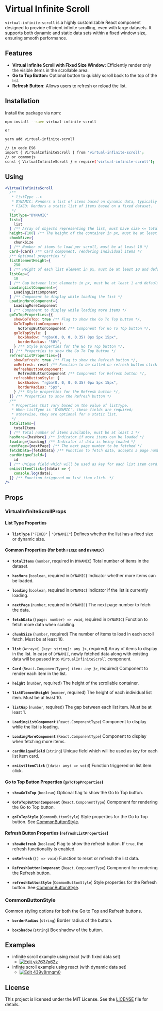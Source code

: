 # Virtual Infinite Scroll

`virtual-infinite-scroll` is a highly customizable React component designed to provide efficient infinite scrolling, even with large datasets. It supports both dynamic and static data sets within a fixed window size, ensuring smooth performance.

## Features

- **Virtual Infinite Scroll with Fixed Size Window:** Efficiently render only the visible items in the scrollable area.
- **Go to Top Button:** Optional button to quickly scroll back to the top of the list.
- **Refresh Button:** Allows users to refresh or reload the list.

## Installation

Install the package via npm:

```bash
npm install --save virtual-infinite-scroll

or

yarn add virtual-infinite-scroll

// in code ES6
import { VirtualInfiniteScroll } from 'virtual-infinite-scroll';
// or commonjs
const { VirtualInfiniteScroll } = require('virtual-infinite-scroll');
```

## Using

```jsx
<VirtualInfiniteScroll
  /**
   * listType -->
   * DYNAMIC: Renders a list of items based on dynamic data, typically fetched from an API. The list updates as new data becomes available, allowing for real-time or asynchronous data rendering.
   * FIXED: Renders a static list of items based on a fixed dataset.
   */
  listType="DYNAMIC"
  list={
    list
  } /** Array of objects representing the list, must have size <= totalItems when using dynamic list */
  height={100} /** The height of the container in px, must be at least 200 */
  chunkSize={
    chunkSize
  } /** Number of items to load per scroll, must be at least 10 */
  Card={Card} /** Card component, rendering individual items */
  /** Optional properties */
  listElementHeight={
    250
  } /** Height of each list element in px, must be at least 10 and default is 200 */
  listGap={
    10
  } /** Gap between list elements in px, must be at least 1 and default is 10 */
  LoadingListComponent={
    LoadingListComponent
  } /** Component to display while loading the list */
  LoadingMoreComponent={
    LoadingMoreComponent
  } /** Component to display while loading more items */
  goToTopProperties={{
    showGoToTop: true /** Flag to show the Go To Top button */,
    GoToTopButtonComponent:
      GoToTopButtonComponent /** Component for Go To Top button */,
    goToTopStyle: {
      boxShadow: "rgba(0, 0, 0, 0.35) 0px 5px 15px",
      borderRadius: "50%",
    } /** Style properties for the Go to Top button */,
  }} /** Properties to show the Go To Top button */
  refreshListProperties={{
    showRefresh: true /** Flag to show the Refresh button */,
    onRefresh: reset /** Function to be called on refresh button click */,
    RefreshButtonComponent:
      RefreshButtonComponent /** Component for Refresh button */,
    refreshButtonStyle: {
      boxShadow: "rgba(0, 0, 0, 0.35) 0px 5px 15px",
      borderRadius: "5px",
    } /** Style properties for the Refresh button */,
  }} /** Properties to show the Refresh button */
  /**
   * Properties that vary based on the value of listType.
   * When listType is 'DYNAMIC', these fields are required;
   * otherwise, they are optional for a static list.
   */
  totalItems={
    totalItems
  } /** Total number of items available, must be at least 1 */
  hasMore={hasMore} /** Indicator if more items can be loaded */
  loading={loading} /** Indicator if data is being loaded */
  nextPage={nextPage} /** The next page number to be fetched */
  fetchData={fetchData} /** Function to fetch data, accepts a page number */
  cardUniqueField={
    id
  } /** Unique field which will be used as key for each list item card. */
  onListItemClick={(data) => {
    console.log(data);
  }} /** Function triggered on list item click. */
/>
```

## Props

### VirtualInfiniteScrollProps

#### List Type Properties

- **`listType`** (`"FIXED"` | `"DYNAMIC"`)
  Defines whether the list has a fixed size or dynamic size.

#### Common Properties (for both `FIXED` and `DYNAMIC`)

- **`totalItems`** (`number`, required in `DYNAMIC`)
  Total number of items in the dataset.

- **`hasMore`** (`boolean`, required in `DYNAMIC`)
  Indicator whether more items can be loaded.

- **`loading`** (`boolean`, required in `DYNAMIC`)
  Indicator if the list is currently loading.

- **`nextPage`** (`number`, required in `DYNAMIC`)
  The next page number to fetch the data.

- **`fetchData`** (`(page: number) => void`, required in `DYNAMIC`)
  Function to fetch more data when scrolling.

- **`chunkSize`** (`number`, required)
  The number of items to load in each scroll fetch. Must be at least 10.

- **`list`** (`Array<{ [key: string]: any }>`, required)
  Array of items to display in the list. In case of `DYNAMIC`, newly fetched data along with existing data will be passed into `VirtualInfiniteScroll` component.

- **`Card`** (`React.ComponentType<{ item: any }>`, required)
  Component to render each item in the list.

- **`height`** (`number`, required)
  The height of the scrollable container.

- **`listElementHeight`** (`number`, required)
  The height of each individual list item. Must be at least 10.

- **`listGap`** (`number`, required)
  The gap between each list item. Must be at least 1.

- **`LoadingListComponent`** (`React.ComponentType`)
  Component to display while the list is loading.

- **`LoadingMoreComponent`** (`React.ComponentType`)
  Component to display when fetching more items.

- **`cardUniqueField`** (`string`)
  Unique field which will be used as key for each list item card.

- **`onListItemClick`** (`(data: any) => void`)
  Function triggered on list item click.

#### Go to Top Button Properties (`goToTopProperties`)

- **`showGoToTop`** (`boolean`)
  Optional flag to show the Go to Top button.

- **`GoToTopButtonComponent`** (`React.ComponentType`)
  Component for rendering the Go to Top button.

- **`goToTopStyle`** (`CommonButtonStyle`)
  Style properties for the Go to Top button. See [CommonButtonStyle](#commonbuttonstyle).

#### Refresh Button Properties (`refreshListProperties`)

- **`showRefresh`** (`boolean`)
  Flag to show the refresh button. If `true`, the refresh functionality is enabled.

- **`onRefresh`** (`() => void`)
  Function to reset or refresh the list data.

- **`RefreshButtonComponent`** (`React.ComponentType`)
  Component for rendering the Refresh button.

- **`refreshButtonStyle`** (`CommonButtonStyle`)
  Style properties for the Refresh button. See [CommonButtonStyle](#commonbuttonstyle).

### CommonButtonStyle

Common styling options for both the Go to Top and Refresh buttons.

- **`borderRadius`** (`string`)
  Border radius of the button.

- **`boxShadow`** (`string`)
  Box shadow of the button.

## Examples

- infinite scroll example using react (with fixed data set)
  - [![Edit yk7637p62z](https://codesandbox.io/static/img/play-codesandbox.svg)](https://codesandbox.io/p/sandbox/76y4ss)
- infinte scroll example using react (with dynamic data set)
  - [![Edit 439v8rmqm0](https://codesandbox.io/static/img/play-codesandbox.svg)](https://codesandbox.io/p/sandbox/wqjzdt)

## License

This project is licensed under the MIT License. See the [LICENSE](./LICENSE) file for details.

```

```
